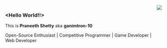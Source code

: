 
<img align='right' src='https://media.giphy.com/media/l0HlNaQ6gWfllcjDO/giphy.gif'>

### \<Hello World!!\>
This is **Praneeth Shetty** aka **ganimtron-10**

Open-Source Enthusiast | Competitive Programmer | Game Developer | Web Developer



